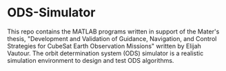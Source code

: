 # ODS-Simulator
This repo contains the MATLAB programs written in support of the Mater's thesis, "Development and Validation of Guidance, Navigation, and Control Strategies for CubeSat Earth Observation Missions" written by Elijah Vautour. The orbit determination system (ODS) simulator is a realistic simulation environment to design and test ODS algorithms.
